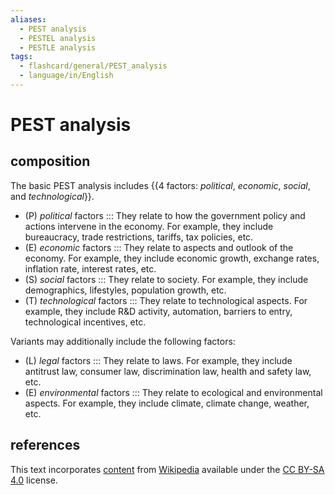 ```yaml
---
aliases:
  - PEST analysis
  - PESTEL analysis
  - PESTLE analysis
tags:
  - flashcard/general/PEST_analysis
  - language/in/English
---
```


# PEST analysis

## composition

The basic PEST analysis includes {{4 factors: _political_, _economic_, _social_, and _technological_}}. <!--SR:!2024-06-22,14,290-->

- (P) _political_ factors ::: They relate to how the government policy and actions intervene in the economy. For example, they include bureaucracy, trade restrictions, tariffs, tax policies, etc. <!--SR:!2024-06-20,12,270!2024-07-28,39,290-->
- (E) _economic_ factors ::: They relate to aspects and outlook of the economy. For example, they include economic growth, exchange rates, inflation rate, interest rates, etc. <!--SR:!2024-07-11,24,250!2024-06-25,17,290-->
- (S) _social_ factors ::: They relate to society. For example, they include demographics, lifestyles, population growth, etc. <!--SR:!2024-06-21,13,290!2024-06-22,14,290-->
- (T) _technological_ factors ::: They relate to technological aspects. For example, they include R&D activity, automation, barriers to entry, technological incentives, etc. <!--SR:!2024-07-25,37,290!2024-06-25,17,290-->

Variants may additionally include the following factors:

- (L) _legal_ factors ::: They relate to laws. For example, they include antitrust law, consumer law, discrimination law, health and safety law, etc. <!--SR:!2024-06-22,14,290!2024-06-22,14,290-->
- (E) _environmental_ factors ::: They relate to ecological and environmental aspects. For example, they include climate, climate change, weather, etc. <!--SR:!2024-06-20,12,270!2024-06-24,16,290-->

## references

This text incorporates [content](https://en.wikipedia.org/wiki/PEST_analysis) from [Wikipedia](Wikipedia.md) available under the [CC BY-SA 4.0](https://creativecommons.org/licenses/by-sa/4.0/) license.
